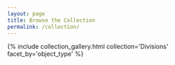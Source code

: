 ```yaml
---
layout: page
title: Browse the Collection
permalink: /collection/
---
```






{% include collection_gallery.html collection='Divisions' facet_by='object_type' %}
